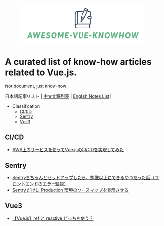 <p align="center">
<img src="awesome-vue-knowhow.png"  width="400"/ />
</p>

# A curated list of know-how articles related to Vue.js.
Not document, just know-how!

日本語記事リスト | [中文文章列表](./README.zh.md) | [English Notes List](./README.md) |

- Classification
  - [CI/CD](#CI/CD)
  - [Sentry](#Sentry)
  - [Vue3](#vue3)

## CI/CD
- [AWS上のサービスを使ってVue.jsのCI/CDを実現してみた](https://blog.usize-tech.com/vuejs-cicd-on-aws/)

## Sentry
- [Sentryをちゃんとセットアップしたら、想像以上にできるやつだった話（フロントエンドのエラー監視）](https://tech.smartshopping.co.jp/Sentry)
- [Sentry だけに Production 環境のソースマップを表示させる](https://www.dkrk-blog.net/javascript/sentry-sourcemap)

## Vue3
- [【Vue.js】ref と reactive どっちを使う？](https://zenn.dev/azukiazusa/articles/ref-vs-article)
